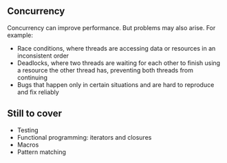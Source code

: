 ## Concurrency

Concurrency can improve performance. But problems may also arise. For example:

- Race conditions, where threads are accessing data or resources in an inconsistent order
- Deadlocks, where two threads are waiting for each other to finish using a resource the other thread has, preventing both threads from continuing
- Bugs that happen only in certain situations and are hard to reproduce and fix reliably

## Still to cover

- Testing
- Functional programming: iterators and closures
- Macros
- Pattern matching
